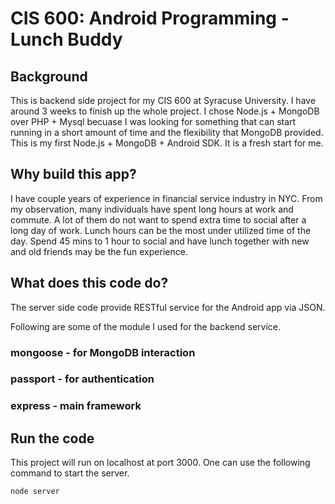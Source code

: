 # CIS 600: Android Programming - Lunch Buddy

## Background
This is backend side project for my CIS 600 at Syracuse University. I have around 3 weeks to finish up the whole project. I chose Node.js + MongoDB over PHP + Mysql becuase I was looking for something that can start running in a short amount of time and the flexibility that MongoDB provided. This is my first 
Node.js + MongoDB + Android SDK. It is a fresh start for me.
## Why build this app?
I have couple years of experience in financial service industry in NYC. From my observation, many individuals have spent long hours at work and commute. 
A lot of them do not want to spend extra time to social after a long day of work. Lunch hours can be the most under utilized time of the day. Spend 45 mins to 1 hour to 
social and have lunch together with new and old friends may be the fun experience. 
## What does this code do?
The server side code provide RESTful service for the Android app via JSON.

Following are some of the module I used for the backend service.

### mongoose - for MongoDB interaction
### passport - for authentication
### express - main framework


## Run the code
This project will run on localhost at port 3000. One can use the following command to start the server.

	node server

